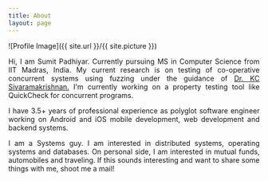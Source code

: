 ```yaml
---
title: About
layout: page
---
```

![Profile Image]({{ site.url }}/{{ site.picture }})

<p align="justify">Hi, I am Sumit Padhiyar. Currently pursuing MS in Computer Science from IIT Madras, India. My current research is on testing of co-operative concurrent systems using fuzzing under the guidance of <a href="http://kcsrk.info/" target="_blank">Dr. KC Sivaramakrishnan.</a> I'm currently working on a property testing tool like QuickCheck for concurrent programs.</p>

<p align="justify"> I have 3.5+ years of professional experience as polyglot software engineer working on Android and iOS mobile development, web development and backend systems.</p>

<p align="justify">I am a Systems guy. I am interested in distributed systems, operating systems and databases. On personal side, I am interested in mutual funds, automobiles and traveling. If this sounds interesting and want to share some things with me, shoot me a mail!</p>

<!-- <h2>Skills</h2>

<ul class="skill-list">
	<li>HTML - Jade - Haml - Erb</li>
	<li>Responsive (Mobile First)</li>
	<li>CSS (Stylus, Sass, Less)</li>
	<li>Css Frameworks (Bootstrap, Foundation)</li>
	<li>Javascript (Design Patterns, Testes)</li>
	<li>NodeJS</li>
	<li>AngularJS - ReactJS</li>
	<li>Grunt - Gulp - Yeoman</li>
	<li>Git</li>
	<li>PHP</li>
	<li>Python</li>
	<li>MySQL - MongoDB</li>
	<li>Scrum and Kanban</li>
	<li>TDD e Continuous Integration</li>
</ul> -->

<!-- <h2>Projects</h2>

<ul>
	<li><a href="https://github.com/">Lorem Lorem</a></li>
	<li><a href="https://github.com/">Ipsum Dolor</a></li>
	<li><a href="https://github.com/">Dolor Lorem</a></li>
</ul>
 -->